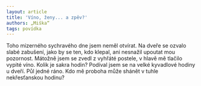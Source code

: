 ```yaml
---
layout: article
title: 'Víno, ženy... a zpěv?'
authors: „Miška“
tags: povídka
---
```


Toho mizerného sychravého dne jsem neměl otvírat. Na dveře se ozvalo slabé zabušení, jako
by se ten, kdo klepal, ani nesnažil upoutat mou pozornost. Mátožně jsem se zvedl z vyhřáté postele,
v hlavě mě tlačilo vypité víno. Kolik je sakra hodin? Podíval jsem se na velké kyvadlové
hodiny u dveří. Půl jedné ráno. Kdo mě proboha může shánět v tuhle nekřesťanskou hodinu?
